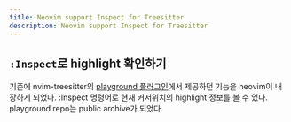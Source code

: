 ```yaml
---
title: Neovim support Inspect for Treesitter
description: Neovim support Inspect for Treesitter
---
```


## `:Inspect`로 highlight 확인하기

기존에 nvim-treesitter의 [playground 플러그인][1]에서 제공하던 기능을 neovim이 내장하게 되었다.
:Inspect 명령어로 현재 커서위치의 highlight 정보를 볼 수 있다.
playground repo는 public archive가 되었다.

[1]: https://github.com/nvim-treesitter/playground
